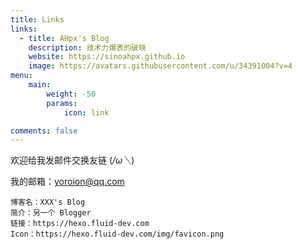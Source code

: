 ```yaml
---
title: Links
links:
  - title: AHpx's Blog
    description: 技术力爆表的破晓
    website: https://sinoahpx.github.io
    image: https://avatars.githubusercontent.com/u/34391004?v=4
menu:
    main: 
        weight: -50
        params:
            icon: link

comments: false
---
```


欢迎给我发邮件交换友链 (*/ω＼*)

我的邮箱：yoroion@qq.com

```
博客名：XXX's Blog
简介：另一个 Blogger
链接：https://hexo.fluid-dev.com
Icon：https://hexo.fluid-dev.com/img/favicon.png
```

